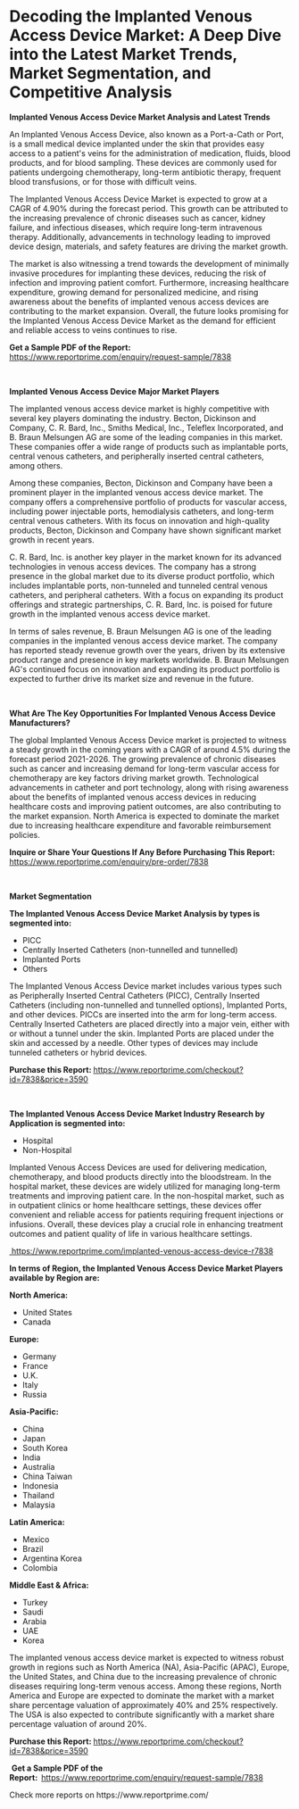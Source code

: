 <p><h1>Decoding the Implanted Venous Access Device Market: A Deep Dive into the Latest Market Trends, Market Segmentation, and Competitive Analysis</h1></p><p><strong>Implanted Venous Access Device Market Analysis and Latest Trends</strong></p>
<p><p>An Implanted Venous Access Device, also known as a Port-a-Cath or Port, is a small medical device implanted under the skin that provides easy access to a patient's veins for the administration of medication, fluids, blood products, and for blood sampling. These devices are commonly used for patients undergoing chemotherapy, long-term antibiotic therapy, frequent blood transfusions, or for those with difficult veins.</p><p>The Implanted Venous Access Device Market is expected to grow at a CAGR of 4.90% during the forecast period. This growth can be attributed to the increasing prevalence of chronic diseases such as cancer, kidney failure, and infectious diseases, which require long-term intravenous therapy. Additionally, advancements in technology leading to improved device design, materials, and safety features are driving the market growth.</p><p>The market is also witnessing a trend towards the development of minimally invasive procedures for implanting these devices, reducing the risk of infection and improving patient comfort. Furthermore, increasing healthcare expenditure, growing demand for personalized medicine, and rising awareness about the benefits of implanted venous access devices are contributing to the market expansion. Overall, the future looks promising for the Implanted Venous Access Device Market as the demand for efficient and reliable access to veins continues to rise.</p></p>
<p><strong>Get a Sample PDF of the Report:&nbsp;</strong> <a href="https://www.reportprime.com/enquiry/request-sample/7838">https://www.reportprime.com/enquiry/request-sample/7838</a></p>
<p>&nbsp;</p>
<p><strong>Implanted Venous Access Device Major Market Players</strong></p>
<p><p>The implanted venous access device market is highly competitive with several key players dominating the industry. Becton, Dickinson and Company, C. R. Bard, Inc., Smiths Medical, Inc., Teleflex Incorporated, and B. Braun Melsungen AG are some of the leading companies in this market. These companies offer a wide range of products such as implantable ports, central venous catheters, and peripherally inserted central catheters, among others.</p><p>Among these companies, Becton, Dickinson and Company have been a prominent player in the implanted venous access device market. The company offers a comprehensive portfolio of products for vascular access, including power injectable ports, hemodialysis catheters, and long-term central venous catheters. With its focus on innovation and high-quality products, Becton, Dickinson and Company have shown significant market growth in recent years.</p><p>C. R. Bard, Inc. is another key player in the market known for its advanced technologies in venous access devices. The company has a strong presence in the global market due to its diverse product portfolio, which includes implantable ports, non-tunneled and tunneled central venous catheters, and peripheral catheters. With a focus on expanding its product offerings and strategic partnerships, C. R. Bard, Inc. is poised for future growth in the implanted venous access device market.</p><p>In terms of sales revenue, B. Braun Melsungen AG is one of the leading companies in the implanted venous access device market. The company has reported steady revenue growth over the years, driven by its extensive product range and presence in key markets worldwide. B. Braun Melsungen AG's continued focus on innovation and expanding its product portfolio is expected to further drive its market size and revenue in the future.</p></p>
<p>&nbsp;</p>
<p><strong>What Are The Key Opportunities For Implanted Venous Access Device Manufacturers?</strong></p>
<p><p>The global Implanted Venous Access Device market is projected to witness a steady growth in the coming years with a CAGR of around 4.5% during the forecast period 2021-2026. The growing prevalence of chronic diseases such as cancer and increasing demand for long-term vascular access for chemotherapy are key factors driving market growth. Technological advancements in catheter and port technology, along with rising awareness about the benefits of implanted venous access devices in reducing healthcare costs and improving patient outcomes, are also contributing to the market expansion. North America is expected to dominate the market due to increasing healthcare expenditure and favorable reimbursement policies.</p></p>
<p><strong>Inquire or Share Your Questions If Any Before Purchasing This Report:</strong> <a href="https://www.reportprime.com/enquiry/pre-order/7838">https://www.reportprime.com/enquiry/pre-order/7838</a></p>
<p>&nbsp;</p>
<p><strong>Market Segmentation</strong></p>
<p><strong>The Implanted Venous Access Device Market Analysis by types is segmented into:</strong></p>
<p><ul><li>PICC</li><li>Centrally Inserted Catheters (non-tunnelled and tunnelled)</li><li>Implanted Ports</li><li>Others</li></ul></p>
<p><p>The Implanted Venous Access Device market includes various types such as Peripherally Inserted Central Catheters (PICC), Centrally Inserted Catheters (including non-tunnelled and tunnelled options), Implanted Ports, and other devices. PICCs are inserted into the arm for long-term access. Centrally Inserted Catheters are placed directly into a major vein, either with or without a tunnel under the skin. Implanted Ports are placed under the skin and accessed by a needle. Other types of devices may include tunneled catheters or hybrid devices.</p></p>
<p><strong>Purchase this Report:&nbsp;</strong><a href="https://www.reportprime.com/checkout?id=7838&price=3590">https://www.reportprime.com/checkout?id=7838&price=3590</a></p>
<p>&nbsp;</p>
<p><strong>The Implanted Venous Access Device Market Industry Research by Application is segmented into:</strong></p>
<p><ul><li>Hospital</li><li>Non-Hospital</li></ul></p>
<p><p>Implanted Venous Access Devices are used for delivering medication, chemotherapy, and blood products directly into the bloodstream. In the hospital market, these devices are widely utilized for managing long-term treatments and improving patient care. In the non-hospital market, such as in outpatient clinics or home healthcare settings, these devices offer convenient and reliable access for patients requiring frequent injections or infusions. Overall, these devices play a crucial role in enhancing treatment outcomes and patient quality of life in various healthcare settings.</p></p>
<p><a href="https://www.reportprime.com/implanted-venous-access-device-r7838">&nbsp;https://www.reportprime.com/implanted-venous-access-device-r7838</a></p>
<p><strong>In terms of Region, the Implanted Venous Access Device Market Players available by Region are:</strong></p>
<p>
    <p> <strong> North America: </strong>
        <ul>
            <li>United States</li>
            <li>Canada</li>
        </ul>
        </p> 
    <p> <strong> Europe: </strong>
        <ul>
            <li>Germany</li>
            <li>France</li>
            <li>U.K.</li>
            <li>Italy</li>
            <li>Russia</li>
        </ul>
        </p> 
    <p> <strong> Asia-Pacific: </strong>
        <ul>
            <li>China</li>
            <li>Japan</li>
            <li>South Korea</li>
            <li>India</li>
            <li>Australia</li>
            <li>China Taiwan</li>
            <li>Indonesia</li>
            <li>Thailand</li>
            <li>Malaysia</li>
        </ul>
        </p> 
    <p> <strong> Latin America: </strong>
        <ul>
            <li>Mexico</li>
            <li>Brazil</li>
            <li>Argentina Korea</li>
            <li>Colombia</li>
        </ul>
        </p> 
    <p> <strong> Middle East & Africa: </strong>
        <ul>
            <li>Turkey</li>
            <li>Saudi</li>
            <li>Arabia</li>
            <li>UAE</li>
            <li>Korea</li>
        </ul>
    </p>
    </p>
<p><p>The implanted venous access device market is expected to witness robust growth in regions such as North America (NA), Asia-Pacific (APAC), Europe, the United States, and China due to the increasing prevalence of chronic diseases requiring long-term venous access. Among these regions, North America and Europe are expected to dominate the market with a market share percentage valuation of approximately 40% and 25% respectively. The USA is also expected to contribute significantly with a market share percentage valuation of around 20%.</p></p>
<p><strong>Purchase this Report: </strong><a href="https://www.reportprime.com/checkout?id=7838&price=3590">https://www.reportprime.com/checkout?id=7838&price=3590</a></p>
<p>&nbsp;<strong>Get a Sample PDF of the Report:&nbsp;&nbsp;</strong><a href="https://www.reportprime.com/enquiry/request-sample/7838">https://www.reportprime.com/enquiry/request-sample/7838</a></p>
<p><strong></strong></p>
<p>Check more reports on https://www.reportprime.com/</p>